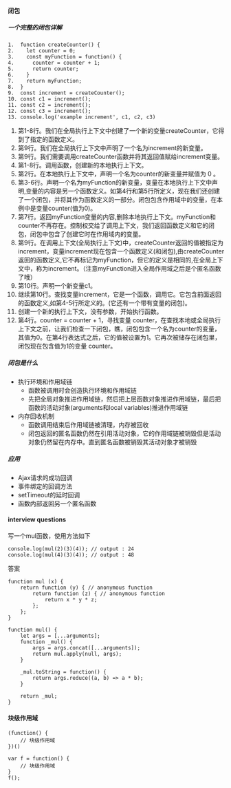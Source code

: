 #### 闭包
##### 一个完整的闭包详解
```
1.  function createCounter() {
2.    let counter = 0;
3.    const myFunction = function() {
4.      counter = counter + 1;
5.      return counter;
6.    }
7.    return myFunction;
8.  }
9.  const increment = createCounter();
10. const c1 = increment();
11. const c2 = increment();
12. const c3 = increment();
13. console.log('example increment', c1, c2, c3)
```
1. 第1-8行。我们在全局执行上下文中创建了一个新的变量createCounter，它得到了指定的函数定义。
2. 第9行。我们在全局执行上下文中声明了一个名为increment的新变量。
3. 第9行。我们需要调用createCounter函数并将其返回值赋给increment变量。
4. 第1-8行。调用函数，创建新的本地执行上下文。
5. 第2行。在本地执行上下文中，声明一个名为counter的新变量并赋值为 0 。
6. 第3-6行。声明一个名为myFunction的新变量，变量在本地执行上下文中声明,变量的内容是另一个函数定义。如第4行和第5行所定义，现在我们还创建了一个闭包，并将其作为函数定义的一部分。闭包包含作用域中的变量，在本例中是变量counter(值为0)。
7. 第7行。返回myFunction变量的内容,删除本地执行上下文。myFunction和counter不再存在。控制权交给了调用上下文，我们返回函数定义和它的闭包，闭包中包含了创建它时在作用域内的变量。
8. 第9行。在调用上下文(全局执行上下文)中，createCounter返回的值被指定为increment，变量increment现在包含一个函数定义(和闭包),由createCounter返回的函数定义,它不再标记为myFunction，但它的定义是相同的,在全局上下文中，称为increment。（注意myFunction进入全局作用域之后是个匿名函数了哦）
9. 第10行。声明一个新变量c1。
10. 继续第10行。查找变量increment，它是一个函数，调用它。它包含前面返回的函数定义,如第4-5行所定义的。(它还有一个带有变量的闭包)。
11. 创建一个新的执行上下文，没有参数，开始执行函数。
12. 第4行。counter = counter + 1，寻找变量 counter，在查找本地或全局执行上下文之前，让我们检查一下闭包，瞧，闭包包含一个名为counter的变量，其值为0。在第4行表达式之后，它的值被设置为1。它再次被储存在闭包里，闭包现在包含值为1的变量 counter。


##### 闭包是什么
- 执行环境和作用域链
  - 函数被调用时会创造执行环境和作用域链
  - 先把全局对象推进作用域链，然后把上层函数对象推进作用域链，最后把函数的活动对象(arguments和local variables)推进作用域链
- 内存回收机制
  - 函数调用结束后作用域链被清理，内存被回收
  - 闭包返回的匿名函数仍然在引用活动对象，它的作用域链被销毁但是活动对象仍然留在内存中。直到匿名函数被销毁其活动对象才被销毁

##### 应用
- Ajax请求的成功回调
- 事件绑定的回调方法
- setTimeout的延时回调
- 函数内部返回另一个匿名函数

#### interview questions
写一个mul函数，使用方法如下
```
console.log(mul(2)(3)(4)); // output : 24 
console.log(mul(4)(3)(4)); // output : 48
```
答案

```
function mul (x) {
    return function (y) { // anonymous function 
        return function (z) { // anonymous function 
            return x * y * z; 
        };
    };
}
```
```
function mul() {
    let args = [...arguments];
    function _mul() {
        args = args.concat([...arguments]);
        return mul.apply(null, args);
    }

    _mul.toString = function() {
        return args.reduce((a, b) => a * b);
    }

    return _mul;
}
```

#### 块级作用域
```
(function() {
    // 块级作用域
})()
```
```
var f = function() {
    // 块级作用域
}
f();
```